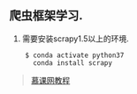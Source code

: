 ## 爬虫框架学习.


1. 需要安装scrapy1.5以上的环境.
```
    $ conda activate python37
      conda install scrapy
``` 

> [慕课网教程](https://www.imooc.com/video/17515)